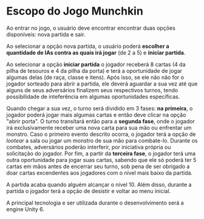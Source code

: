 # Escopo do Jogo Munchkin


Ao entrar no jogo, o usuário deve encontrar encontrar duas opções disponíveis: nova partida e sair.

Ao selecionar a opção nova partida, o usuário poderá **escolher a quantidade de IAs contra as quais irá jogar** (de 2 a 5) e **iniciar partida**.

Ao selecionar a opção **iniciar partida** o jogador receberá 8 cartas (4 da pilha de tesouros e 4 da pilha da porta) e terá a oportunidade de jogar algumas delas (de raça, classe e itens). Após isso, se ele não não for o jogador sorteado para abrir a partida, ele deverá aguardar a sua vez até que alguns de seus adversários finalizem seus respectivos turnos, tendo possibilidade de inteferência em algumas oportunidades específicas.

Quando chegar a sua vez, o turno será dividido em 3 fases:
**na primeira**, o jogador poderá jogar mais algumas cartas e então deve clicar na opção "abrir porta". 
O turno transitará então para a **segunda fase**, onde o jogador irá exclusivamente receber uma nova carta para sua mão ou enfrentar um monstro. Caso o primeiro evento descrito ocorra, o jogador terá a opção de *lootear* a sala ou jogar um monstro de sua mão para combate-lo. Durante os combates, adversários poderão interferir, por iniciativa própria ou solicitação do jogador.
Por fim, a partir da **terceira fase**, o jogador terá uma outra oportunidade para jogar suas cartas, sabendo que ele só poderá ter 5 cartas em mãos antes de encerrar seu turno, sob pena de ser obrigado a doar cartas excendentes aos jogadores com o nível mais baixo da partida.

A partida acaba quando alguém alcançar o nível 10. Além disso, durante a partida o jogador terá a opção de desistir e voltar ao menu inicial.

A principal tecnologia e ser utilizada durante o desenvolvimento será a engine Unity 6.
